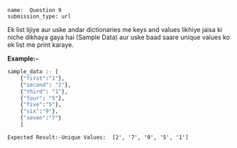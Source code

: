```ngMeta
name:  Question 9
submission_type: url
```

Ek list lijiye aur uske andar dictionaries me keys and values likhiye jaisa ki niche dikhaya gaya hai (Sample Data) aur uske baad saare unique values ko ek list me print karaye.

**Example:-**

```python
sample_data :- [
    {"first":"1"}, 
    {"second": "2"}, 
    {"third": "1"}, 
    {"four": "5"}, 
    {"five":"5"}, 
    {"six":"9"},
    {"seven":"7"}
    ]
 ```

`Expected Result:-Unique Values:  [2', '7', '9', '5', '1']
`
